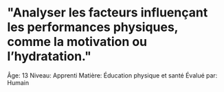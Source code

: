 # "Analyser les facteurs influençant les performances physiques, comme la motivation ou l’hydratation."

Âge: 13
Niveau: Apprenti
Matière: Éducation physique et santé
Évalué par: Humain